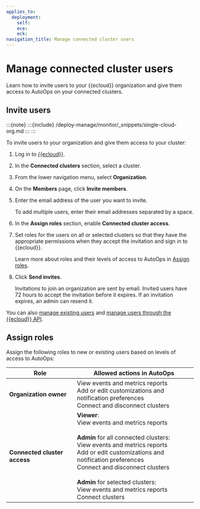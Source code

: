 ```yaml
---
applies_to:
  deployment:
    self:
    ece:
    eck:
navigation_title: Manage connected cluster users
---
```


# Manage connected cluster users

Learn how to invite users to your {{ecloud}} organization and give them access to AutoOps on your connected clusters.

## Invite users

:::{note}
:::{include} /deploy-manage/monitor/_snippets/single-cloud-org.md
:::
:::

To invite users to your organization and give them access to your cluster:

1. Log in to [{{ecloud}}](https://cloud.elastic.co/home).
2. In the **Connected clusters** section, select a cluster.
3. From the lower navigation menu, select **Organization**. 
4. On the **Members** page, click **Invite members**.
5. Enter the email address of the user you want to invite.
    
    To add multiple users, enter their email addresses separated by a space.
6. In the **Assign roles** section, enable **Connected cluster access**. 
7. Set roles for the users on all or selected clusters so that they have the appropriate permissions when they accept the invitation and sign in to {{ecloud}}. 

    Learn more about roles and their levels of access to AutoOps in [Assign roles](#assign-roles).
8. Click **Send invites**.
    
    Invitations to join an organization are sent by email. Invited users have 72 hours to accept the invitation before it expires. If an invitation expires, an admin can resend it.

You can also [manage existing users](/deploy-manage/users-roles/cloud-organization/manage-users.md#manage-existing-users) and [manage users through the {{ecloud}} API](/deploy-manage/users-roles/cloud-organization/manage-users.md#ec-api-organizations).

## Assign roles

Assign the following roles to new or existing users based on levels of access to AutoOps: 

| Role | Allowed actions in AutoOps |
| --- | --- |
| **Organization owner** | View events and metrics reports <br> Add or edit customizations and notification preferences <br> Connect and disconnect clusters |
| **Connected cluster access** | **Viewer**: <br> View events and metrics reports <br><br>  **Admin** for all connected clusters: <br> View events and metrics reports <br> Add or edit customizations and notification preferences <br> Connect and disconnect clusters <br><br>  **Admin** for selected clusters: <br> View events and metrics reports <br> Connect clusters |
